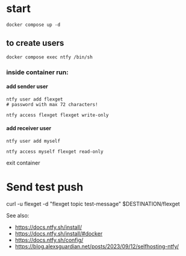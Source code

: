 
# start

    docker compose up -d

## to create users

    docker compose exec ntfy /bin/sh

### inside container run:

#### add sender user

    ntfy user add flexget
    # password with max 72 characters!

    ntfy access flexget flexget write-only

#### add receiver user

    ntfy user add myself

    ntfy access myself flexget read-only

exit container

# Send test push

curl -u flexget -d "flexget topic test-message" $DESTINATION/flexget


See also:
* https://docs.ntfy.sh/install/
* https://docs.ntfy.sh/install/#docker
* https://docs.ntfy.sh/config/
* https://blog.alexsguardian.net/posts/2023/09/12/selfhosting-ntfy/
